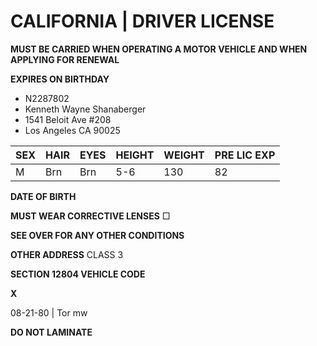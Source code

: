 # CALIFORNIA | DRIVER LICENSE

**MUST BE CARRIED WHEN OPERATING A MOTOR VEHICLE AND WHEN APPLYING FOR RENEWAL**

**EXPIRES ON BIRTHDAY**

- N2287802
- Kenneth Wayne Shanaberger
- 1541 Beloit Ave #208
- Los Angeles CA 90025

| SEX | HAIR | EYES | HEIGHT | WEIGHT | PRE LIC EXP |
| --- | ---- | ---- | ------ | ------ | ----------- |
| M   | Brn  | Brn  | 5-6    | 130    | 82          |

**DATE OF BIRTH**

**MUST WEAR CORRECTIVE LENSES** □

**SEE OVER FOR ANY OTHER CONDITIONS**

**OTHER ADDRESS** CLASS 3

**SECTION 12804 VEHICLE CODE**

**X**

08-21-80 | Tor mw

**DO NOT LAMINATE**
